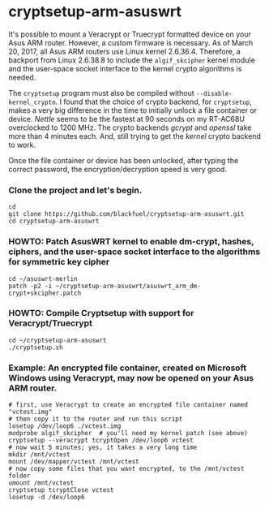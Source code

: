 # cryptsetup-arm-asuswrt

It's possible to mount a Veracrypt or Truecrypt formatted device on your Asus ARM router.  However, a custom firmware is necessary.  As of March 20, 2017, all Asus ARM routers use Linux kernel 2.6.36.4. Therefore, a backport from Linux 2.6.38.8 to include the `algif_skcipher` kernel module and the user-space socket interface to the kernel crypto algorithms is needed.  

The `cryptsetup` program must also be compiled without `--disable-kernel_crypto`.  I found that the choice of crypto backend, for `cryptsetup`, makes a very big difference in the time to initially unlock a file container or device.  *Nettle* seems to be the fastest at 90 seconds on my RT-AC68U overclocked to 1200 MHz.  The crypto backends *gcrypt* and *openssl* take more than 4 minutes each.  And, still trying to get the *kernel* crypto backend to work.  

Once the file container or device has been unlocked, after typing the correct password, the encryption/decryption speed is very good.

### Clone the project and let's begin.
```
cd
git clone https://github.com/blackfuel/cryptsetup-arm-asuswrt.git
cd cryptsetup-arm-asuswrt
```

### HOWTO: Patch AsusWRT kernel to enable dm-crypt, hashes, ciphers, and the user-space socket interface to the algorithms for symmetric key cipher
```
cd ~/asuswrt-merlin
patch -p2 -i ~/cryptsetup-arm-asuswrt/asuswrt_arm_dm-crypt+skcipher.patch
```

### HOWTO: Compile Cryptsetup with support for Veracrypt/Truecrypt
```
cd ~/cryptsetup-arm-asuswrt
./cryptsetup.sh
```

### Example: An encrypted file container, created on Microsoft Windows using Veracrypt, may now be opened on your Asus ARM router.
```
# first, use Veracrypt to create an encrypted file container named "vctest.img"
# then copy it to the router and run this script
losetup /dev/loop6 ./vctest.img
modprobe algif_skcipher  # you'll need my kernel patch (see above)
cryptsetup --veracrypt tcryptOpen /dev/loop6 vctest
# now wait 5 minutes; yes, it takes a very long time
mkdir /mnt/vctest
mount /dev/mapper/vctest /mnt/vctest
# now copy some files that you want encrypted, to the /mnt/vctest folder
umount /mnt/vctest
cryptsetup tcryptClose vctest
losetup -d /dev/loop6
```
